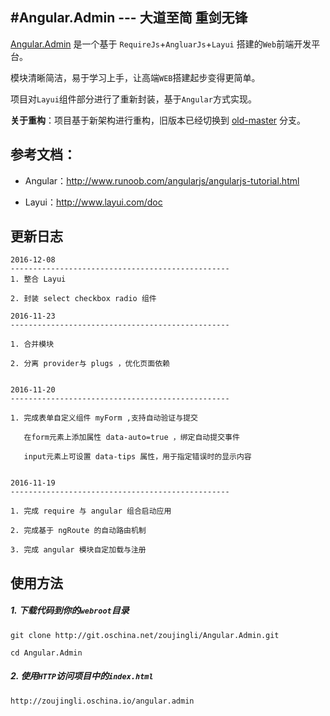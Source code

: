 #Angular.Admin --- 大道至简 重剑无锋
--

[Angular.Admin](http://zoujingli.oschina.io/angular.admin) 是一个基于 `RequireJs`+`AngluarJs`+`Layui` 搭建的`Web`前端开发平台。

模块清晰简洁，易于学习上手，让高端`WEB`搭建起步变得更简单。

项目对`Layui`组件部分进行了重新封装，基于`Angular`方式实现。

**关于重构**：项目基于新架构进行重构，旧版本已经切换到 [old-master](https://git.oschina.net/zoujingli/Angular.Admin/tree/old-master/) 分支。

参考文档：
--
* Angular：http://www.runoob.com/angularjs/angularjs-tutorial.html

* Layui：http://www.layui.com/doc

更新日志
--
```
2016-12-08
-------------------------------------------------
1. 整合 Layui
 
2. 封装 select checkbox radio 组件

2016-11-23
-------------------------------------------------

1. 合并模块

2. 分离 provider与 plugs ，优化页面依赖


2016-11-20
-------------------------------------------------

1. 完成表单自定义组件 myForm ,支持自动验证与提交
   
   在form元素上添加属性 data-auto=true ，绑定自动提交事件
   
   input元素上可设置 data-tips 属性，用于指定错误时的显示内容


2016-11-19
-------------------------------------------------

1. 完成 require 与 angular 组合启动应用

2. 完成基于 ngRoute 的自动路由机制

3. 完成 angular 模块自定加载与注册

``` 

使用方法
--
##### 1. 下载代码到你的`webroot`目录
```shell
git clone http://git.oschina.net/zoujingli/Angular.Admin.git

cd Angular.Admin
```

##### 2. 使用`HTTP`访问项目中的`index.html`
```link
http://zoujingli.oschina.io/angular.admin
```